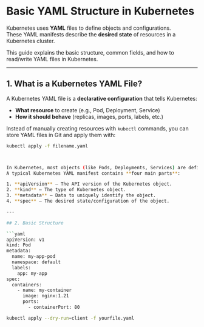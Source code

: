 # Basic YAML Structure in Kubernetes

Kubernetes uses **YAML** files to define objects and configurations.  
These YAML manifests describe the **desired state** of resources in a Kubernetes cluster.

This guide explains the basic structure, common fields, and how to read/write YAML files in Kubernetes.

---

## 1. What is a Kubernetes YAML File?

A Kubernetes YAML file is a **declarative configuration** that tells Kubernetes:
- **What resource** to create (e.g., Pod, Deployment, Service)
- **How it should behave** (replicas, images, ports, labels, etc.)

Instead of manually creating resources with `kubectl` commands, you can store YAML files in Git and apply them with:

```bash
kubectl apply -f filename.yaml



In Kubernetes, most objects (like Pods, Deployments, Services) are defined in **YAML** files.  
A typical Kubernetes YAML manifest contains **four main parts**:

1. **apiVersion** – The API version of the Kubernetes object.
2. **kind** – The type of Kubernetes object.
3. **metadata** – Data to uniquely identify the object.
4. **spec** – The desired state/configuration of the object.

---

## 2. Basic Structure

```yaml
apiVersion: v1
kind: Pod
metadata:
  name: my-app-pod
  namespace: default
  labels:
    app: my-app
spec:
  containers:
    - name: my-container
      image: nginx:1.21
      ports:
        - containerPort: 80

kubectl apply --dry-run=client -f yourfile.yaml

